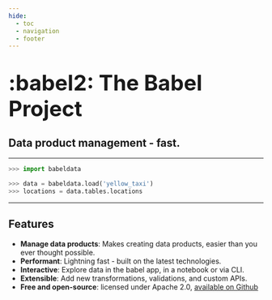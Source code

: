 ```yaml
---
hide:
  - toc
  - navigation
  - footer
---
```


# <span style="font-size: 1.5em; margin: 0">:babel2: The Babel Project</span>

## Data product management - fast.

---

```python title="Write high-level Python code"
>>> import babeldata

>>> data = babeldata.load('yellow_taxi')
>>> locations = data.tables.locations
```

---

## Features

- **Manage data products**: Makes creating data products, easier than you ever thought possible.
- **Performant**: Lightning fast - built on the latest technologies.
- **Interactive**: Explore data in the babel app, in a notebook or via CLI.
- **Extensible**: Add new transformations, validations, and custom APIs.
- **Free and open-source**: licensed under Apache 2.0, [available on Github](https://github.com/hotlogical/ibis/babel-data/blob/main/README.md)
